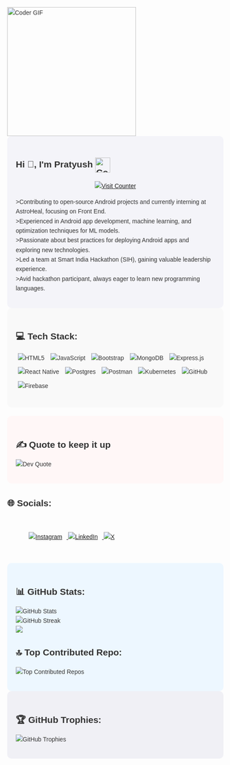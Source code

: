 <div style="font-family: Arial, sans-serif; line-height: 1.6; color: #333;">
  <section>
   <img align="center" alt="Coder GIF" height=300 width=300 src="https://user-images.githubusercontent.com/74038190/213866269-5d00981c-7c98-46d7-8a8e-16f462f15227.gif" />
  </section>
  <!-- About Me Section -->
  <section style="background-color: #f4f4f9; padding: 20px; border-radius: 10px;">
    <h1>Hi 🔆, I'm Pratyush <img align="center" alt="Coder GIF" height=35 width=35 src="https://camo.githubusercontent.com/9fd2c024a247a44434ed1c44c7c2fc2481e3333b4192330e2ae61ccfcac19d47/68747470733a2f2f656d6f6a69732e736c61636b6d6f6a69732e636f6d2f656d6f6a69732f696d616765732f313533313834393433302f343234362f626c6f622d73756e676c61737365732e6769663f31353331383439343330" /></h1>
    <!-- Visit Counter -->
  <section style="margin-top: 20px; text-align: center;">
    <p>
      <a href="https://visitcount.itsvg.in">
        <img src="https://visitcount.itsvg.in/api?id=PratyushPrasad-8&icon=0&color=0" alt="Visit Counter" />
      </a>
    </p>
  </section>
    <p>
      >Contributing to open-source Android projects and currently interning at AstroHeal, focusing on Front End.<br>
      >Experienced in Android app development, machine learning, and optimization techniques for ML models.<br>
      >Passionate about best practices for deploying Android apps and exploring new technologies.<br>
      >Led a team at Smart India Hackathon (SIH), gaining valuable leadership experience.<br>
      >Avid hackathon participant, always eager to learn new programming languages.
    </p>
  </section>

  <!-- Tech Stack Section -->
  <section style="background-color: #f9f9f9; padding: 20px; border-radius: 10px;">
    <h2>💻 Tech Stack:</h2>
    <p>
      <img src="https://img.shields.io/badge/html5-%23E34F26.svg?style=for-the-badge&logo=html5&logoColor=white" alt="HTML5" style="margin: 5px;" />
      <img src="https://img.shields.io/badge/javascript-%23323330.svg?style=for-the-badge&logo=javascript&logoColor=%23F7DF1E" alt="JavaScript" style="margin: 5px;" />
      <img src="https://img.shields.io/badge/bootstrap-%238511FA.svg?style=for-the-badge&logo=bootstrap&logoColor=white" alt="Bootstrap" style="margin: 5px;" />
      <img src="https://img.shields.io/badge/MongoDB-%234ea94b.svg?style=for-the-badge&logo=mongodb&logoColor=white" alt="MongoDB" style="margin: 5px;" />
      <img src="https://img.shields.io/badge/express.js-%23404d59.svg?style=for-the-badge&logo=express&logoColor=%2361DAFB" alt="Express.js" style="margin: 5px;" />
      <img src="https://img.shields.io/badge/react_native-%2320232a.svg?style=for-the-badge&logo=react&logoColor=%2361DAFB" alt="React Native" style="margin: 5px;" />
      <img src="https://img.shields.io/badge/postgres-%23316192.svg?style=for-the-badge&logo=postgresql&logoColor=white" alt="Postgres" style="margin: 5px;" />
      <img src="https://img.shields.io/badge/Postman-FF6C37?style=for-the-badge&logo=postman&logoColor=white" alt="Postman" style="margin: 5px;" />
      <img src="https://img.shields.io/badge/kubernetes-%23326ce5.svg?style=for-the-badge&logo=kubernetes&logoColor=white" alt="Kubernetes" style="margin: 5px;" />
      <img src="https://img.shields.io/badge/github-%23121011.svg?style=for-the-badge&logo=github&logoColor=white" alt="GitHub" style="margin: 5px;" />
      <img src="https://img.shields.io/badge/firebase-%23039BE5.svg?style=for-the-badge&logo=firebase" alt="Firebase" style="margin: 5px;" />
    </p>
  </section>

  <!-- Random Dev Quote Section -->
  <section style="background-color: #fff7f7; padding: 20px; margin-top: 20px; border-radius: 10px;">
    <h2>✍️ Quote to keep it up</h2>
    <p>
      <img src="https://quotes-github-readme.vercel.app/api?type=vetical&theme=gruvbox" alt="Dev Quote" />
    </p>
  </section>

<!-- Socials Section -->
  <section>
    <h2>🌐 Socials:</h2>
    <p style="margin:50px;">
      <a href="https://instagram.com/_nexus_being">
        <img src="https://img.shields.io/badge/Instagram-%23E4405F.svg?logo=Instagram&logoColor=white" alt="Instagram" style="margin-right: 10px;" />
      </a>
      <a href="https://linkedin.com/in/https://www.linkedin.com/in/pratyushprasadcse/">
        <img src="https://img.shields.io/badge/LinkedIn-%230077B5.svg?logo=linkedin&logoColor=white" alt="LinkedIn" style="margin-right: 10px;" />
      </a>
      <a href="https://x.com/Nexus_Being_">
        <img src="https://img.shields.io/badge/X-black.svg?logo=X&logoColor=white" alt="X" />
      </a>
    </p>
  </section>

  <!-- GitHub Stats Section -->
  <section style="margin-top: 20px; padding: 20px; background-color: #edf7ff; border-radius: 10px;">
    <h2>📊 GitHub Stats:</h2>
    <p>
      <img src="https://github-readme-stats.vercel.app/api?username=PratyushPrasad-8&theme=neon&hide_border=false&include_all_commits=false&count_private=true" alt="GitHub Stats" /><br/>
      <img src="https://github-readme-streak-stats.herokuapp.com/?user=PratyushPrasad-8&theme=neon&hide_border=false" alt="GitHub Streak" /><br/>
      <img src="https://github-readme-stats.vercel.app/api/top-langs/?username=PratyushPrasad-8&theme=neon&hide_border=false&include_all_commits=false&count
  </section>

  <!-- Top Contributed Repo Section -->
  <section style="background-color: #e7f4ff; padding: 20px; margin-top: 20px; border-radius: 10px;">
    <h2>🔝 Top Contributed Repo:</h2>
    <p>
      <img src="https://github-contributor-stats.vercel.app/api?username=PratyushPrasad-8&limit=5&theme=neon&combine_all_yearly_contributions=true" alt="Top Contributed Repos" />
    </p>
  </section>

  <!-- GitHub Trophies Section -->
  <section style="background-color: #f0f0f5; padding: 20px; border-radius: 10px;">
    <h2>🏆 GitHub Trophies:</h2>
    <p>
      <img src="https://github-profile-trophy.vercel.app/?username=PratyushPrasad-8&theme=neon&no-frame=false&no-bg=true&margin-w=4" alt="GitHub Trophies" />
    </p>
  </section>
</div>

